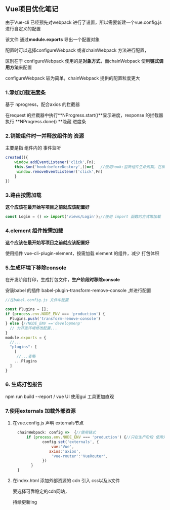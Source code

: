 ## Vue项目优化笔记

由于Vue-cli 已经预先对webpack 进行了设置，所以需要新建一个vue.config.js进行自定义的配置

该文件 通过**module.exports** 导出一个配置对象

配置时可以选择configureWebpack 或者chainWebpack 方法进行配置，

区别在于 configureWebpack 使用的是**对象方式**，而chainWebpack  使用**链式调用方法**来配置

configureWebpack 较为简单，chainWebpack   提供的配置粒度更大

### 1.添加加载进度条 

基于 nprogress，配合axios 的拦截器

在request 的拦截器中执行**NProgress.start()**显示进度，response 的拦截器 执行 **NProgress.done() **隐藏  进度条

### 2.销毁组件时一并释放组件的 资源

主要是指 组件内的 事件监听

```js
created(){
    window.addEventListener('click',Fn);
    this.$on('hook:beforeDestory',()=>{   //使用hook:监听组件生命周期，在绑定事件的时候就监听销毁生命周期，避免以往
     window.removeEventListener('click',Fn)
    }
})
```



### 3.路由按需加载

**这个应该在最开始写项目之前就应该配置好**

```js
const Login = () => import('views/Login');//使用 import 函数的方式懒加载
```

### 4.element 组件按需加载

**这个应该在最开始写项目之前就应该配置好**

使用插件 vue-cli-plugin-element，按需加载 element 的组件，减少 打包体积

### 5.生成环境下移除console

在开发阶段打印，生成打包文件，**生产阶段时移除console**  

安装babel 的插件 babel-plugin-transform-remove-console ,并进行配置


```javascript
//在babel.config.js 文件中配置

const Plugins = [];
if (process.env.NODE_ENV === 'production') {
  Plugins.push('transform-remove-console')
} else {//NODE_ENV =='developmenp'
  // 为开发环境修改配置...
}
module.exports = {
  //...
  "plugins": [
    [
     //...省略
    ...Plugins
  ]
}
```



###  6. 生成打包报告

npm run build --report  /  vue UI  使用gui 工具更加直观

### 7.使用externals 加载外部资源

1. 在vue.config.js 声明 externals节点

   ```js
     chainWebpack: config =>  {//使用链式
         if (process.env.NODE_ENV === 'production') {//只在生产阶段 使用外部的资源
                config.set('externals', {
                    vue:'Vue',
                   axios:'axios',
                    'vue-router':'VueRouter',
                })
           }
     }
   ```

2. 在index.html 添加外部资源的 cdn 引入 css以及js文件

   要选择可靠稳定的cdn网站， 

   
   
   
   
   持续更新ing

<Vssue />